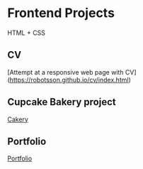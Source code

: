 # Frontend Projects 

HTML + CSS

## CV 

[Attempt at a responsive web page with CV]
(https://robotsson.github.io/cv/index.html)

## Cupcake Bakery project

[Cakery](https://robotsson.github.io/cakery/index.html)

## Portfolio

[Portfolio](https://robotsson.github.io/portfolio/index.html)
